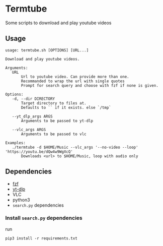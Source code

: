 # Termtube

Some scripts to download and play youtube videos

## Usage

```
usage: termtube.sh [OPTIONS] [URL...]

Download and play youtube videos.

Arguments:
   URL
       Url to youtube video. Can provide more than one.
       Recommanded to wrap the url with single quotes
       Prompt for search query and choose with fzf if none is given.

Options:
   -d, --dir DIRECTORY
       Target directory to files at.
       Defaults to `` if it exists. else `/tmp`

   --yt_dlp_args ARGS
       Arguments to be passed to yt-dlp

   --vlc_args ARGS
       Arguments to be passed to vlc

Examples:
   ./termtube -d $HOME/Music --vlc_args '--no-video --loop' 'https://youtu.be/dQw4w9WgXcQ'
       Downloads <url> to $HOME/Music, loop with audio only
```

## Dependencies

- [fzf](https://github.com/junegunn/fzf)
- [yt-dlp](https://github.com/yt-dlp/yt-dlp)
- VLC
- python3
- `search.py` dependencies

### Install `search.py` dependencies

run
```
pip3 install -r requirements.txt
```

